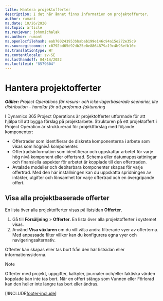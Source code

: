 ```yaml
---
title: Hantera projektofferter
description: I det här ämnet finns information om projektofferter.
author: rumant
ms.date: 10/26/2020
ms.topic: article
ms.reviewer: johnmichalak
ms.author: rumant
ms.openlocfilehash: eab780241953bbabab199e146c94a15e272e35c9
ms.sourcegitcommit: c0792bd65d92db25e0e8864879a19c4b93efb10c
ms.translationtype: HT
ms.contentlocale: sv-SE
ms.lasthandoff: 04/14/2022
ms.locfileid: "8579604"
---
```

# <a name="manage-project-quotes"></a>Hantera projektofferter

_**Gäller:** Project Operations för resurs- och icke-lagerbaserade scenarier, lite distribution – handlar för att proforma-fakturering_

I Dynamics 365 Project Operations är projektofferter utformade för att hjälpa till att bygga förslag på projektarbete. Strukturen på ett projektoffert i Project Operation är strukturerad för projektförslag med följande komponenter:

  - Offertrader som identifierar de diskreta komponenterna i arbete som visas som högnivå komponenter.
  - Offertradsinformation som identifierar och uppskattar arbetet för varje hög nivå komponent eller offertsrad. Schema eller datumuppskattningar och finansiella aspekter för arbetet är kopplade till den offertraden.
  - Avtalade modeller och debiterbara komponenter skapas för varje offertrad. Med den här inställningen kan du uppskatta spridningen av intäkter, utgifter och lönsamhet för varje offertrad och en övergripande offert.

## <a name="view-all-project-based-quotes"></a>Visa alla projektbaserade offerter

En lista över alla projektofferter visas på listsidan **Offerter**. 

1. Gå till **Försäljning** > **Offerter**. En lista över alla projektofferter i systemet visas. 
2. Använd **Visa växlaren** om du vill välja andra filtrerade vyer av offerterna. Med anpassade filter villkor kan du konfigurera egna vyer och navigeringsalternativ.

Offerter kan skapas eller tas bort från den här listsidan eller informationssidorna.

 > [!NOTE]
 > Offerter med projekt, uppgifter, kalkyler, journaler och/eller faktiska värden kopplade kan inte tas bort. När en offert stängs som Vunnen eller Förlorad kan den heller inte längre tas bort eller ändras. 


[!INCLUDE[footer-include](../../includes/footer-banner.md)]
